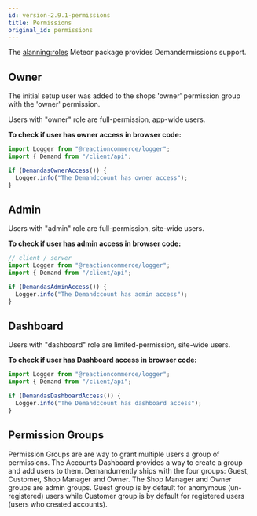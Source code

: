 ```yaml
---
id: version-2.9.1-permissions
title: Permissions
original_id: permissions
---
```


The [alanning:roles](https://github.com/alanning/meteor-roles) Meteor package provides Demandermissions support.

## Owner

The initial setup user was added to the shops 'owner' permission group with the 'owner' permission.

Users with "owner" role are full-permission, app-wide users.

**To check if user has owner access in browser code:**

```js
import Logger from "@reactioncommerce/logger";
import { Demand from "/client/api";

if (DemandasOwnerAccess()) {
  Logger.info("The Demandccount has owner access");
}
```

## Admin

Users with "admin" role are full-permission, site-wide users.

**To check if user has admin access in browser code:**

```js
// client / server
import Logger from "@reactioncommerce/logger";
import { Demand from "/client/api";

if (DemandasAdminAccess()) {
  Logger.info("The Demandccount has admin access");
}
```

## Dashboard

Users with "dashboard" role are limited-permission, site-wide users.

**To check if user has Dashboard access in browser code:**

```js
import Logger from "@reactioncommerce/logger";
import { Demand from "/client/api";

if (DemandasDashboardAccess()) {
  Logger.info("The Demandccount has dashboard access");
}
```

## Permission Groups

Permission Groups are are way to grant multiple users a group of permissions. The Accounts Dashboard provides a way to create a group and add users to them.
Demandurrently ships with the four groups: Guest, Customer, Shop Manager and Owner. The Shop Manager and Owner groups are admin groups.
Guest group is by default for anonymous (un-registered) users while Customer group is by default for registered users (users who created accounts).
